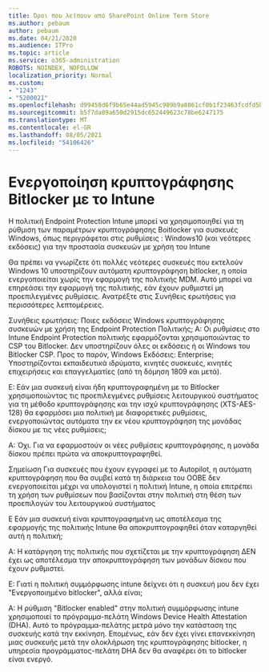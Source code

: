 ```yaml
---
title: Όροι που λείπουν από SharePoint Online Term Store
ms.author: pebaum
author: pebaum
ms.date: 04/21/2020
ms.audience: ITPro
ms.topic: article
ms.service: o365-administration
ROBOTS: NOINDEX, NOFOLLOW
localization_priority: Normal
ms.custom:
- "1243"
- "5200021"
ms.openlocfilehash: d99458d6f9b65e44ad5945c909b9a8861cf0b1f23463fcdfd5b8351b1c08d670
ms.sourcegitcommit: b5f7da89a650d2915dc652449623c78be6247175
ms.translationtype: MT
ms.contentlocale: el-GR
ms.lasthandoff: 08/05/2021
ms.locfileid: "54106426"
---
```

# <a name="enabling-bitlocker-encryption-with-intune"></a>Ενεργοποίηση κρυπτογράφησης Bitlocker με το Intune

Η πολιτική Endpoint Protection Intune μπορεί να χρησιμοποιηθεί για τη ρύθμιση των παραμέτρων κρυπτογράφησης Boitlocker για συσκευές Windows, όπως περιγράφεται στις ρυθμίσεις : Windows10 (και νεότερες εκδόσεις) για την προστασία συσκευών με χρήση του Intune

Θα πρέπει να γνωρίζετε ότι πολλές νεότερες συσκευές που εκτελούν Windows 10 υποστηρίζουν αυτόματη κρυπτογράφηση bitlocker, η οποία ενεργοποιείται χωρίς την εφαρμογή της πολιτικής MDM. Αυτό μπορεί να επηρεάσει την εφαρμογή της πολιτικής, εάν έχουν ρυθμιστεί μη προεπιλεγμένες ρυθμίσεις. Ανατρέξτε στις Συνήθεις ερωτήσεις για περισσότερες λεπτομέρειες.


Συνήθεις ερωτήσεις: Ποιες εκδόσεις Windows κρυπτογράφησης συσκευών με χρήση της Endpoint Protection Πολιτικής;
Α: Οι ρυθμίσεις στο Intune Endpoint Protection πολιτικής εφαρμόζονται χρησιμοποιώντας το CSP του Bitlocker.  Δεν υποστηρίζουν όλες οι εκδόσεις ή οι Windows του Bitlocker CSP. Προς το παρόν, Windows Εκδόσεις: Enterprise; Υποστηρίζονται εκπαιδευτικά ιδρύματα, κινητές συσκευές, κινητές επιχειρήσεις και επαγγελματίες (από τη δόμηση 1809 και μετά).




Ε: Εάν μια συσκευή είναι ήδη κρυπτογραφημένη με το Bitlocker χρησιμοποιώντας τις προεπιλεγμένες ρυθμίσεις λειτουργικού συστήματος για τη μέθοδο κρυπτογράφησης και την ισχύ κρυπτογράφησης (XTS-AES-128) θα εφαρμόσει μια πολιτική με διαφορετικές ρυθμίσεις, ενεργοποιώντας αυτόματα την εκ νέου κρυπτογράφηση της μονάδας δίσκου με τις νέες ρυθμίσεις;

Α: Όχι. Για να εφαρμοστούν οι νέες ρυθμίσεις κρυπτογράφησης, η μονάδα δίσκου πρέπει πρώτα να αποκρυπτογραφηθεί.

Σημείωση Για συσκευές που έχουν εγγραφεί με το Autopilot, η αυτόματη κρυπτογράφηση που θα συμβεί κατά τη διάρκεια του OOBE δεν ενεργοποιείται μέχρι να υπολογιστεί η πολιτική Intune, η οποία επιτρέπει τη χρήση των ρυθμίσεων που βασίζονται στην πολιτική στη θέση των προεπιλογών του λειτουργικού συστήματος




Ε Εάν μια συσκευή είναι κρυπτογραφημένη ως αποτέλεσμα της εφαρμογής της πολιτικής Intune θα αποκρυπτογραφηθεί όταν καταργηθεί αυτή η πολιτική;

Α: Η κατάργηση της πολιτικής που σχετίζεται με την κρυπτογράφηση ΔΕΝ έχει ως αποτέλεσμα την αποκρυπτογράφηση των μονάδων δίσκου που έχουν ρυθμιστεί.




Ε: Γιατί η πολιτική συμμόρφωσης intune δείχνει ότι η συσκευή μου δεν έχει "Ενεργοποιημένο bitlocker", αλλά είναι;

Α: Η ρύθμιση "Bitlocker enabled" στην πολιτική συμμόρφωσης intune χρησιμοποιεί το πρόγραμμα-πελάτη Windows Device Health Attestation (DHA). Αυτό το πρόγραμμα-πελάτης μετρά μόνο την κατάσταση της συσκευής κατά την εκκίνηση. Επομένως, εάν δεν έχει γίνει επανεκκίνηση μιας συσκευής μετά την ολοκλήρωση της κρυπτογράφησης bitlocker, η υπηρεσία προγράμματος-πελάτη DHA δεν θα αναφέρει ότι το bitlocker είναι ενεργό.